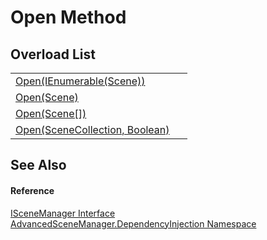 # Open Method


## Overload List
<table>
<tr>
<td><a href="M_AdvancedSceneManager_DependencyInjection_ISceneManager_Open_3">Open(IEnumerable(Scene))</a></td>
<td> </td></tr>
<tr>
<td><a href="M_AdvancedSceneManager_DependencyInjection_ISceneManager_Open">Open(Scene)</a></td>
<td> </td></tr>
<tr>
<td><a href="M_AdvancedSceneManager_DependencyInjection_ISceneManager_Open_1">Open(Scene[])</a></td>
<td> </td></tr>
<tr>
<td><a href="M_AdvancedSceneManager_DependencyInjection_ISceneManager_Open_2">Open(SceneCollection, Boolean)</a></td>
<td> </td></tr>
</table>

## See Also


#### Reference
<a href="T_AdvancedSceneManager_DependencyInjection_ISceneManager">ISceneManager Interface</a>  
<a href="N_AdvancedSceneManager_DependencyInjection">AdvancedSceneManager.DependencyInjection Namespace</a>  
